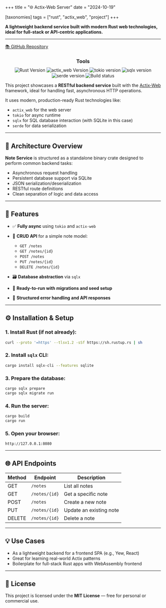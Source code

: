+++
title = "🌐 Actix-Web Server"
date = "2024-10-19"

[taxonomies]
tags = ["rust", "actix_web", "project"]
+++

**A lightweight backend service built with modern Rust web technologies, ideal for full-stack or API-centric applications.**

<!-- more -->
---

[📚 GitHub Repository](https://github.com/maltsev-dev/raw_web_server)
<h3 style="text-align:center; margin-bottom:8px;">Tools</h3>
<p align="center" style="margin:0; padding:0;">
  <img style="display:inline-block; vertical-align:middle;"
       src="https://img.shields.io/badge/rust-1.83.0%20-green" alt="Rust Version"/>
  <img style="display:inline-block; vertical-align:middle;"
       src="https://img.shields.io/badge/actix_web-4.0%20-orange" alt="actix_web Version"/>
  <img style="display:inline-block; vertical-align:middle;"
       src="https://img.shields.io/badge/tokio-1.0%20-orange" alt="tokio version"/>
  <img style="display:inline-block; vertical-align:middle;"
       src="https://img.shields.io/badge/sqlx-0.8.2%20-blue" alt="sqlx version"/>
  <img style="display:inline-block; vertical-align:middle;"
       src="https://img.shields.io/badge/serde-1.0%20-blue" alt="serde version"/>
  <img style="display:inline-block; vertical-align:middle;"
       src="https://github.com/chemyl/note_service/actions/workflows/rust.yml/badge.svg" alt="Build status"/>
</p>

This project showcases a **RESTful backend service** built with the [Actix-Web](https://crates.io/crates/actix-web) framework, ideal for handling fast, asynchronous HTTP operations.

It uses modern, production-ready Rust technologies like:

* `actix_web` for the web server
* `tokio` for async runtime
* `sqlx` for SQL database interaction (with SQLite in this case)
* `serde` for data serialization

---

## 🔧 Architecture Overview

**Note Service** is structured as a standalone binary crate designed to perform common backend tasks:

* Asynchronous request handling
* Persistent database support via SQLite
* JSON serialization/deserialization
* RESTful route definitions
* Clean separation of logic and data access

---

## 🚀 Features

* ✅ **Fully async** using `tokio` and `actix-web`
* 📄 **CRUD API** for a simple note model:

  * `GET /notes`
  * `GET /notes/{id}`
  * `POST /notes`
  * `PUT /notes/{id}`
  * `DELETE /notes/{id}`
* 🗃️ **Database abstraction** via `sqlx`
* 🧪 **Ready-to-run with migrations and seed setup**
* 🧼 **Structured error handling and API responses**

---

## ⚙️ Installation & Setup

### 1. Install Rust (if not already):

```bash
curl --proto '=https' --tlsv1.2 -sSf https://sh.rustup.rs | sh
```

### 2. Install `sqlx` CLI:

```bash
cargo install sqlx-cli --features sqlite
```

### 3. Prepare the database:

```bash
cargo sqlx prepare
cargo sqlx migrate run
```

### 4. Run the server:

```bash
cargo build
cargo run
```

### 5. Open your browser:

```
http://127.0.0.1:8080
```

---

## 🌐 API Endpoints

| Method | Endpoint      | Description             |
| ------ | ------------- | ----------------------- |
| GET    | `/notes`      | List all notes          |
| GET    | `/notes/{id}` | Get a specific note     |
| POST   | `/notes`      | Create a new note       |
| PUT    | `/notes/{id}` | Update an existing note |
| DELETE | `/notes/{id}` | Delete a note           |

---

## 💡 Use Cases

* As a lightweight backend for a frontend SPA (e.g., Yew, React)
* Great for learning real-world Actix patterns
* Boilerplate for full-stack Rust apps with WebAssembly frontend

---

## 📄 License

This project is licensed under the **MIT License** — free for personal or commercial use.